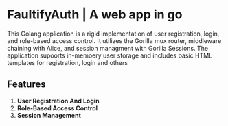 # FaultifyAuth | A web app in go

This Golang application is a rigid implementation of user registration, login, and role-based access control. It utilizes the Gorilla mux router, middleware chaining with Alice, and session managment with Gorilla Sessions. The application supoorts in-memoery user storage and includes basic HTML templates for registration, login and others

## Features 

1. **User Registration And Login**
2. **Role-Based Access Control**
3. **Session Management**
